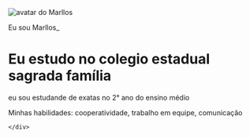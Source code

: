 <!DOCTYPE html>
<html lang="pt-br">
<head>
    <meta charset="UTF-8">
    <meta name="viewport" content="width=device-width, initial-scale=1.0">
    <link rel="stylesheet" href="style.css">
    <title>Meu portfólio</title>
</head>
<body>
    <img src="https://encrypted-tbn0.gstatic.com/images?q=tbn:ANd9GcTJBx2G7If80JNwwjGgIqvwW6a6uhtNPM4new&s" alt="avatar do Marllos" srcset="">
    <p>Eu sou Marllos_</p>
    <h1>Eu estudo no colegio estadual sagrada família </h1>
    <p> eu sou estudande de exatas no 2° ano do ensino médio </p>
    <p>Minhas habilidades: cooperatividade, trabalho em equipe, comunicação</p>
    <div>
            
    </div>
</body>
</html>
